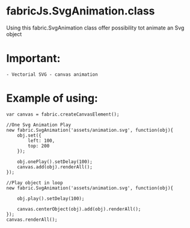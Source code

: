 fabricJs.SvgAnimation.class
===========================

Using this fabric.SvgAnimation class offer possibility tot animate an Svg object

Important:
===
	- Vectorial SVG - canvas animation


Example of using:
===

	var canvas = fabric.createCanvasElement();

	//One Svg Animation Play
	new fabric.SvgAnimation('assets/animation.svg', function(obj){
		obj.set({
			left: 100,
			top: 200
		});

		obj.onePlay().setDelay(100);
		canvas.add(obj).renderAll();
	});

	//Play object in loop
	new fabric.SvgAnimation('assets/animation.svg', function(obj){

		obj.play().setDelay(100);

		canvas.centerObject(obj).add(obj).renderAll();
	});
	canvas.renderAll();
